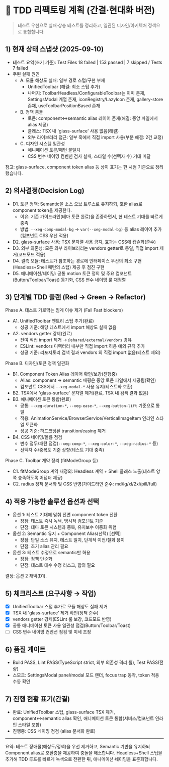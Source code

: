 # 🔄 TDD 리팩토링 계획 (간결·현대화 버전)

> 테스트 우선으로 실패·상충 테스트를 정리하고, 일관된 디자인/아키텍처 정책으로
> 통합합니다.

## 1) 현재 상태 스냅샷 (2025-09-10)

- 테스트 요약(초기 기준): Test Files 18 failed | 153 passed | 7 skipped / Tests
  7 failed
- 주된 실패 원인
  - A. 모듈 해상도 실패: 일부 경로 스텁/구현 부재
    - UnifiedToolbar (해결: 최소 스텁 추가)
    - 나머지: ToolbarHeadless/ConfigurableToolbar는 이미 존재, SettingsModal
      계열 존재, iconRegistry/LazyIcon 존재, gallery-store 존재,
      useToolbarPositionBased 존재
  - B. 정책 충돌
    - 토큰: component↔semantic alias 레이어 존재(해결: 중앙 파일에서 alias
      제공)
    - 클래스: TSX 내 'glass-surface' 사용 없음(해결)
    - 외부 라이브러리 접근: 일부 훅에서 직접 import 사용(부분 해결: 2건 교정)
  - C. 디자인 시스템 일관성
    - 애니메이션 토큰/패턴 불일치
    - CSS 변수 네이밍 컨벤션 검사 실패, 스타일 수(선택자 수) 기대 미달

참고: glass-surface, component token alias 등 상이 표기는 현 시점 기준으로
정리했습니다.

## 2) 의사결정(Decision Log)

- D1. 토큰 정책: Semantic을 소스 오브 트루스로 유지하되, 호환 alias로 component
  token을 제공한다.
  - 이유: 기존 가이드라인(테마 토큰 완료)을 존중하면서, 현 테스트 기대를 빠르게
    충족
  - 방법: `--xeg-comp-modal-bg` → `var(--xeg-modal-bg)` 등 alias 레이어
    추가(컴포넌트 CSS 우선 적용)
- D2. glass-surface 사용: TSX 문자열 사용 금지, 효과는 CSS에 캡슐화(준수)
- D3. 외부 의존성: 모든 외부 라이브러리는 vendors getter로 통일, 직접 import
  제거(코드모드 적용)
- D4. 결측 모듈: 테스트가 참조하는 경로에 인터페이스 우선의 최소
  구현(Headless+Shell 패턴의 스텁) 제공 후 점진 구현
- D5. 애니메이션/네이밍: 공통 motion 토큰 정의 및 주요
  컴포넌트(Button/Toolbar/Toast) 동기화, CSS 변수 네이밍 룰 재정렬

## 3) 단계별 TDD 플랜 (Red → Green → Refactor)

Phase A. 테스트 가로막는 임계 이슈 제거 (Fail Fast blockers)

- A1. UnifiedToolbar 엔트리 스텁 추가(완료)
  - 성공 기준: 해당 테스트에서 import 해상도 실패 없음
- A2. vendors getter 강제(완료)
  - 잔여 직접 import 제거 → `@shared/external/vendors` 경유
  - ESLint: vendors 디렉터리 내부만 직접 import 허용 예외 규칙 추가
  - 성공 기준: 리포지토리 검색 결과 vendors 외 직접 import 없음(테스트 제외)

Phase B. 디자인/토큰 정책 일관화

- B1. Component Token Alias 레이어 확인/보강(진행중)
  - Alias: component → semantic 매핑은 중앙 토큰 파일에서 제공됨(확인)
  - 컴포넌트 CSS에서 `--xeg-modal-*` 사용 유지(테스트와 호환)
- B2. TSX에서 'glass-surface' 문자열 제거(완료, TSX 내 검색 결과 없음)
- B3. 애니메이션 토큰 통합(완료)
  - 공통: `--xeg-duration-*`, `--xeg-ease-*`, `--xeg-button-lift` 기준으로 통일
  - 적용: AnimationService/BrowserService/VerticalImageItem 인라인 스타일 토큰화
  - 성공 기준: 하드코딩된 transition/easing 제거
- B4. CSS 네이밍/볼륨 점검
  - 변수 접두/패턴 점검(`--xeg-comp-*`, `--xeg-color-*`, `--xeg-radius-*` 등)
  - 선택자 수/중복도 기준 상향(테스트 기대 충족)

Phase C. Toolbar 계약 정리 (fitModeGroup 등)

- C1. fitModeGroup 계약 재정의: Headless 계약 + Shell 클래스 노출(테스트 양쪽
  충족하도록 어댑터 제공)
- C2. radius 정책 문서화 및 CSS 반영(가이드라인 준수: md/lg/xl/2xl/pill/full)

## 4) 적용 가능한 솔루션 옵션과 선택

- 옵션 1: 테스트 기대에 맞춰 전면 component token 전환
  - 장점: 테스트 즉시 녹색, 명시적 컴포넌트 기준
  - 단점: 테마 토큰 시스템과 중복, 유지보수 이중화 위험
- 옵션 2: Semantic 유지 + Component Alias(선택) [선택]
  - 장점: 단일 소스 유지, 테스트 일치, 단계적 이전/철회 용이
  - 단점: 초기 alias 관리 필요
- 옵션 3: 테스트 수정으로 semantic만 허용
  - 장점: 정책 단순화
  - 단점: 테스트 대수 수정 리스크, 합의 필요

결정: 옵션 2 채택(D1).

## 5) 체크리스트 (요구사항 → 작업)

- [x] UnifiedToolbar 스텁 추가로 모듈 해상도 실패 제거
- [x] TSX 내 'glass-surface' 제거 확인(정책 준수)
- [x] vendors getter 강제(ESLint 룰 보강, 코드모드 반영)
- [x] 공통 애니메이션 토큰 사용 일관성 점검(Button/Toolbar/Toast)
- [ ] CSS 변수 네이밍 컨벤션 점검 및 미세 조정

## 6) 품질 게이트

- Build PASS, Lint PASS(TypeScript strict, 외부 의존성 격리 룰), Test PASS(전량)
- 스모크: SettingsModal panel/modal 모드 렌더, focus trap 동작, token 적용 수동
  확인

## 7) 진행 현황 표기(간결)

- 완료: UnifiedToolbar 스텁, glass-surface TSX 제거, component↔semantic alias
  확인, 애니메이션 토큰 통합(서비스/컴포넌트 인라인 스타일 포함)
- 진행중: CSS 네이밍 점검 (alias 문서화 완료)

---

요약: 테스트 장애물(해상도/정책)을 우선 제거하고, Semantic 기반을 유지하되
Component alias로 호환층을 제공하여 충돌을 해소합니다. Headless+Shell 스텁을
추가해 TDD 루프를 빠르게 녹색으로 전환한 뒤, 애니메이션·네이밍을 표준화합니다.
